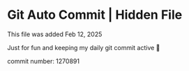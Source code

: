 # Git Auto Commit | Hidden File

This file was added Feb 12, 2025

Just for fun and keeping my daily git commit active 🤪

commit number: 1270891

